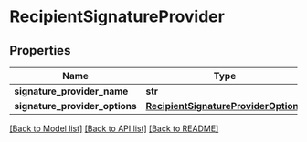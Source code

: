 # RecipientSignatureProvider

## Properties
Name | Type | Description | Notes
------------ | ------------- | ------------- | -------------
**signature_provider_name** | **str** |  | [optional] 
**signature_provider_options** | [**RecipientSignatureProviderOptions**](RecipientSignatureProviderOptions.md) |  | [optional] 

[[Back to Model list]](../README.md#documentation-for-models) [[Back to API list]](../README.md#documentation-for-api-endpoints) [[Back to README]](../README.md)


